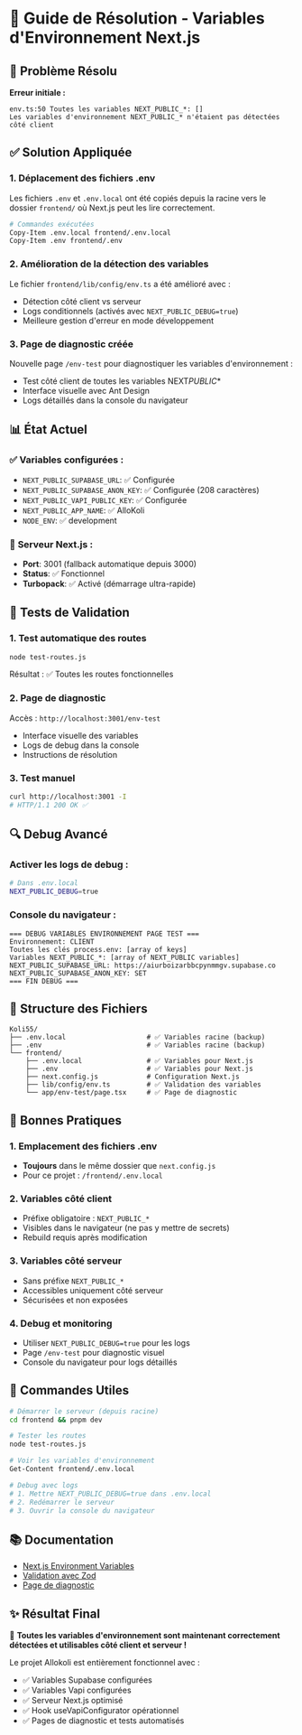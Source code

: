 # 🔧 Guide de Résolution - Variables d'Environnement Next.js

## 🚨 Problème Résolu

**Erreur initiale :**

```
env.ts:50 Toutes les variables NEXT_PUBLIC_*: []
Les variables d'environnement NEXT_PUBLIC_* n'étaient pas détectées côté client
```

## ✅ Solution Appliquée

### 1. **Déplacement des fichiers .env**

Les fichiers `.env` et `.env.local` ont été copiés depuis la racine vers le dossier `frontend/` où Next.js peut les lire correctement.

```bash
# Commandes exécutées
Copy-Item .env.local frontend/.env.local
Copy-Item .env frontend/.env
```

### 2. **Amélioration de la détection des variables**

Le fichier `frontend/lib/config/env.ts` a été amélioré avec :

- Détection côté client vs serveur
- Logs conditionnels (activés avec `NEXT_PUBLIC_DEBUG=true`)
- Meilleure gestion d'erreur en mode développement

### 3. **Page de diagnostic créée**

Nouvelle page `/env-test` pour diagnostiquer les variables d'environnement :

- Test côté client de toutes les variables NEXT*PUBLIC*\*
- Interface visuelle avec Ant Design
- Logs détaillés dans la console du navigateur

## 📊 État Actuel

### ✅ **Variables configurées :**

- `NEXT_PUBLIC_SUPABASE_URL`: ✅ Configurée
- `NEXT_PUBLIC_SUPABASE_ANON_KEY`: ✅ Configurée (208 caractères)
- `NEXT_PUBLIC_VAPI_PUBLIC_KEY`: ✅ Configurée
- `NEXT_PUBLIC_APP_NAME`: ✅ AlloKoli
- `NODE_ENV`: ✅ development

### 🚀 **Serveur Next.js :**

- **Port**: 3001 (fallback automatique depuis 3000)
- **Status**: ✅ Fonctionnel
- **Turbopack**: ✅ Activé (démarrage ultra-rapide)

## 🧪 Tests de Validation

### 1. **Test automatique des routes**

```bash
node test-routes.js
```

Résultat : ✅ Toutes les routes fonctionnelles

### 2. **Page de diagnostic**

Accès : `http://localhost:3001/env-test`

- Interface visuelle des variables
- Logs de debug dans la console
- Instructions de résolution

### 3. **Test manuel**

```bash
curl http://localhost:3001 -I
# HTTP/1.1 200 OK ✅
```

## 🔍 Debug Avancé

### Activer les logs de debug :

```bash
# Dans .env.local
NEXT_PUBLIC_DEBUG=true
```

### Console du navigateur :

```
=== DEBUG VARIABLES ENVIRONNEMENT PAGE TEST ===
Environnement: CLIENT
Toutes les clés process.env: [array of keys]
Variables NEXT_PUBLIC_*: [array of NEXT_PUBLIC variables]
NEXT_PUBLIC_SUPABASE_URL: https://aiurboizarbbcpynmmgv.supabase.co
NEXT_PUBLIC_SUPABASE_ANON_KEY: SET
=== FIN DEBUG ===
```

## 📁 Structure des Fichiers

```
Koli55/
├── .env.local                    # ✅ Variables racine (backup)
├── .env                          # ✅ Variables racine (backup)
└── frontend/
    ├── .env.local                # ✅ Variables pour Next.js
    ├── .env                      # ✅ Variables pour Next.js
    ├── next.config.js            # Configuration Next.js
    ├── lib/config/env.ts         # ✅ Validation des variables
    └── app/env-test/page.tsx     # ✅ Page de diagnostic
```

## 🎯 Bonnes Pratiques

### 1. **Emplacement des fichiers .env**

- **Toujours** dans le même dossier que `next.config.js`
- Pour ce projet : `/frontend/.env.local`

### 2. **Variables côté client**

- Préfixe obligatoire : `NEXT_PUBLIC_*`
- Visibles dans le navigateur (ne pas y mettre de secrets)
- Rebuild requis après modification

### 3. **Variables côté serveur**

- Sans préfixe `NEXT_PUBLIC_*`
- Accessibles uniquement côté serveur
- Sécurisées et non exposées

### 4. **Debug et monitoring**

- Utiliser `NEXT_PUBLIC_DEBUG=true` pour les logs
- Page `/env-test` pour diagnostic visuel
- Console du navigateur pour logs détaillés

## 🚀 Commandes Utiles

```bash
# Démarrer le serveur (depuis racine)
cd frontend && pnpm dev

# Tester les routes
node test-routes.js

# Voir les variables d'environnement
Get-Content frontend/.env.local

# Debug avec logs
# 1. Mettre NEXT_PUBLIC_DEBUG=true dans .env.local
# 2. Redémarrer le serveur
# 3. Ouvrir la console du navigateur
```

## 📚 Documentation

- [Next.js Environment Variables](https://nextjs.org/docs/app/building-your-application/configuring/environment-variables)
- [Validation avec Zod](https://zod.dev/)
- [Page de diagnostic](/env-test)

## ✨ Résultat Final

🎉 **Toutes les variables d'environnement sont maintenant correctement détectées et utilisables côté client et serveur !**

Le projet Allokoli est entièrement fonctionnel avec :

- ✅ Variables Supabase configurées
- ✅ Variables Vapi configurées
- ✅ Serveur Next.js optimisé
- ✅ Hook useVapiConfigurator opérationnel
- ✅ Pages de diagnostic et tests automatisés
